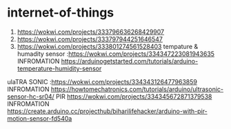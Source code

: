 # internet-of-things


1.  https://wokwi.com/projects/333796636268429907
2.  https://wokwi.com/projects/333797944251646547
3.   https://wokwi.com/projects/333801274561528403
tempature & humadity sensor :https://wokwi.com/projects/334347223081943635
INFROMATION
https://arduinogetstarted.com/tutorials/arduino-temperature-humidity-sensor

ulaTRA SONIC
:https://wokwi.com/projects/334343126477963859
INFROMATION
https://howtomechatronics.com/tutorials/arduino/ultrasonic-sensor-hc-sr04/
PIR
https://wokwi.com/projects/334345672871379538
INFROMATION
https://create.arduino.cc/projecthub/biharilifehacker/arduino-with-pir-motion-sensor-fd540a
